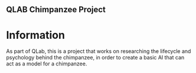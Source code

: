 ## QLAB Chimpanzee Project



# Information

  As part of QLab, this is a project that works on researching the lifecycle and psychology behind the chimpanzee, in order to create a basic AI that can act as a model for a chimpanzee.
